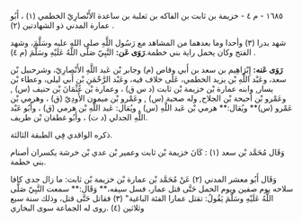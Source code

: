١٦٨٥ - م ٤ - خزيمة بن ثابت بن الفاكه بن ثعلبة بن ساعدة الأَنْصارِيّ الخطمي (١) ، أَبُو عمارة المدني ذو الشهادتين (٢) .

شهد بدرا (٣) وأحدا وما بعدهما من المشاهد مع رَسُول اللَّهِ صلى الله عليه وسَلَّمَ، وشهد الفتح وكان يحمل راية بني خطمة.**رَوَى عَن:** النَّبِيّ صَلَّى اللَّهُ عَلَيْهِ وسَلَّمَ (م ٤) .

**رَوَى عَنه:** إِبْرَاهِيم بن سعد بن أَبي وقاص (م) وجابر بْن عَبد اللَّهِ الأَنْصارِيّ، وشرحبيل بْن سعد، وعَبْد اللَّهِ بْن يزيد الخطمي، عَلَى خلاف فيه، وعَبْد الرَّحْمَنِ بْن أَبي ليلى، وعطاء بْن يسار, وابنه عمارة بْن خزيمة بْن ثابت (د س ق) ، وعمارة بْن عُثْمَانَ بْن حنيف (س) , وعَمْرو بْن أحيحة بْن الجلاح, وله صحبة (س) , وعَمْرو بْن ميمون الأَودِيّ (ق) ، وهرمي بْن عَمْرو (س)** ويُقال:** هرمي بْن عَبد اللَّهِ (س) , ويُقال: عَبد اللَّهِ بْن هرمي (ق) ، وأَبُو عَبْد اللَّهِ الجدلي (د ت) ، وأَبُو غطفان بْن طريف.

ذكره الواقدي فِي الطبقة الثالثة.

وَقَال مُحَمَّد بْن سعد (١) : كَانَ خزيمة بْن ثابت وعمير بْن عدي بْن خرشة يكسران أصنام بني خطمة.

وَقَال أَبُو معشر المدني (٢) عَنْ مُحَمَّد بْن عمارة بْن خزيمة بْن ثابت: ما زال جدي كافا سلاحه يوم صفين ويوم الحمل حَتَّى قتل عمار، فسل سيفه،** وَقَال:** سمعت النَّبِيّ صَلَّى اللَّهُ عَلَيْهِ وسَلَّمَ يَقُولُ: تقتل عمارا الفئة الباغية" (٣) فقاتل حَتَّى قتل، وذلك سنة سبع وثلاثين (٤) .روى له الجماعة سوى البخاري